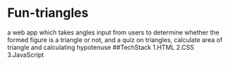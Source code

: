 # Fun-triangles
a web app which takes angles input from users to determine whether the formed figure is a triangle or not, and a quiz on triangles, calculate area of triangle and calculating hypotenuse
##TechStack 
1.HTML
2.CSS
3.JavaScript
